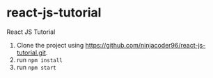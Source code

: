 # react-js-tutorial
React JS Tutorial

1. Clone the project using https://github.com/ninjacoder96/react-js-tutorial.git.
2. run <code>npm install</code>
3. run <code>npm start</code>

